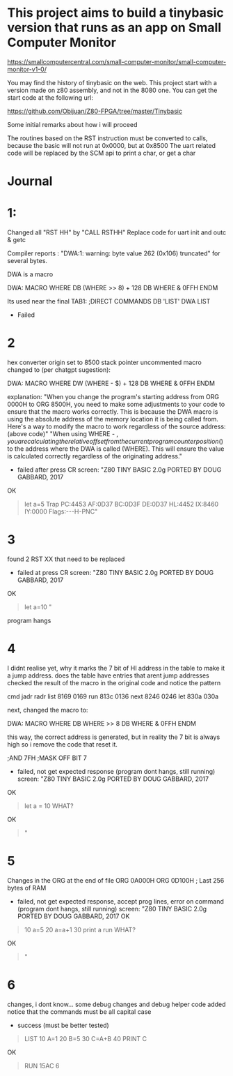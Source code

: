 # This project aims to build a tinybasic version that runs as an app on Small Computer Monitor

https://smallcomputercentral.com/small-computer-monitor/small-computer-monitor-v1-0/

You may find the history of tinybasic on the web. This project start with a version made on z80 assembly, and not in the 8080 one.
You can get the start code at the following url:

https://github.com/Obijuan/Z80-FPGA/tree/master/Tinybasic

Some initial remarks about how i will proceed

The routines based on the RST instruction must be converted to calls, because the basic will not run at 0x0000, but at 0x8500
The uart related code will be replaced by the SCM api to print a char, or get a char

# Journal
# 1:
Changed all "RST HH" by "CALL RSTHH"
Replace code for uart init and outc & getc

Compiler reports :
"DWA:1: warning: byte value 262 (0x106) truncated"
for several bytes.

DWA is a macro

DWA:    MACRO WHERE
        DB   (WHERE >> 8) + 128
        DB   WHERE & 0FFH
        ENDM

Its used near the final
TAB1:                                   ;DIRECT COMMANDS
        DB 'LIST'
        DWA LIST


- Failed

# 2
hex converter origin set to 8500
stack pointer uncommented
macro changed to (per chatgpt sugestion):

DWA:    MACRO WHERE
        DW   (WHERE - $) + 128
        DB   WHERE & 0FFH
        ENDM

explanation:
"When you change the program's starting address from ORG 0000H to ORG 8500H, you need to make some adjustments to your code to ensure that the macro works correctly. This is because the DWA macro is using the absolute address of the memory location it is being called from. Here's a way to modify the macro to work regardless of the source address: (above code)"
"When using WHERE - $, you are calculating the relative offset from the current program counter position ($) to the address where the DWA is called (WHERE). This will ensure the value is calculated correctly regardless of the originating address."

- failed after press CR
screen:
"Z80 TINY BASIC 2.0g
PORTED BY DOUG GABBARD, 2017

OK
>let a=5
Trap
PC:4453 AF:0D37 BC:0D3F DE:0D37 HL:4452 IX:8460 IY:0000 Flags:---H-PNC"

# 3
found 2 RST XX that need to be replaced
- failed at press CR
screen:
"Z80 TINY BASIC 2.0g
PORTED BY DOUG GABBARD, 2017

OK
>let a=10
"

program hangs

# 4
I didnt realise yet, why it marks the 7 bit of HI address in the table to make it a jump address.
does the table have entries that arent jump addresses
checked the result of the macro in the original code and notice the pattern

cmd  jadr radr
list 8169 0169
run  813c 0136
next 8246 0246
let  830a 030a

next, changed the macro to:

DWA:    MACRO WHERE
        DB   WHERE >> 8
        DB   WHERE & 0FFH
        ENDM

this way, the correct address is generated, but in reality the 7 bit is always high
so i remove the code that reset it.

;AND 7FH                         ;MASK OFF BIT 7

- failed, not get expected response (program dont hangs, still running)
screen:
"Z80 TINY BASIC 2.0g
PORTED BY DOUG GABBARD, 2017

OK
>let a = 10
WHAT?

OK
>"

# 5
Changes in the ORG at the end of file
        ORG  0A000H
        ORG  0D100H ; Last 256 bytes of RAM
        
- failed, not get expected response, accept prog lines, error on command (program dont hangs, still running)
screen: 
"Z80 TINY BASIC 2.0g
PORTED BY DOUG GABBARD, 2017
OK
>10 a=5
>20 a=a+1
>30 print a
>run
WHAT?

OK
>"

# 6
changes, i dont know...
some debug changes and debug helper code added
notice that the commands must be all capital case

- success (must be better tested)
>LIST
  10 A=1
  20 B=5
  30 C=A+B
  40 PRINT C

OK
>RUN
15AC     6
